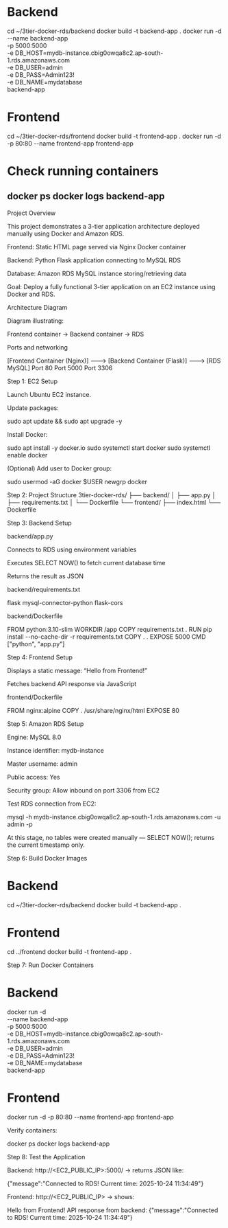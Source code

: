 # Backend
cd ~/3tier-docker-rds/backend
docker build -t backend-app .
docker run -d \
  --name backend-app \
  -p 5000:5000 \
  -e DB_HOST=mydb-instance.cbig0owqa8c2.ap-south-1.rds.amazonaws.com \
  -e DB_USER=admin \
  -e DB_PASS=Admin123! \
  -e DB_NAME=mydatabase \
  backend-app

# Frontend
cd ~/3tier-docker-rds/frontend
docker build -t frontend-app .
docker run -d -p 80:80 --name frontend-app frontend-app

# Check running containers
docker ps
docker logs backend-app
-----------------------------------------------------------
Project Overview

This project demonstrates a 3-tier application architecture deployed manually using Docker and Amazon RDS.

Frontend: Static HTML page served via Nginx Docker container

Backend: Python Flask application connecting to MySQL RDS

Database: Amazon RDS MySQL instance storing/retrieving data

Goal: Deploy a fully functional 3-tier application on an EC2 instance using Docker and RDS.

Architecture Diagram

Diagram illustrating:

Frontend container → Backend container → RDS

Ports and networking

[Frontend Container (Nginx)] ---> [Backend Container (Flask)] ---> [RDS MySQL]
Port 80                         Port 5000                       Port 3306

Step 1: EC2 Setup

Launch Ubuntu EC2 instance.

Update packages:

sudo apt update && sudo apt upgrade -y


Install Docker:

sudo apt install -y docker.io
sudo systemctl start docker
sudo systemctl enable docker


(Optional) Add user to Docker group:

sudo usermod -aG docker $USER
newgrp docker

Step 2: Project Structure
3tier-docker-rds/
├── backend/
│   ├── app.py
│   ├── requirements.txt
│   └── Dockerfile
└── frontend/
    ├── index.html
    └── Dockerfile

Step 3: Backend Setup

backend/app.py

Connects to RDS using environment variables

Executes SELECT NOW() to fetch current database time

Returns the result as JSON

backend/requirements.txt

flask
mysql-connector-python
flask-cors


backend/Dockerfile

FROM python:3.10-slim
WORKDIR /app
COPY requirements.txt .
RUN pip install --no-cache-dir -r requirements.txt
COPY . .
EXPOSE 5000
CMD ["python", "app.py"]

Step 4: Frontend Setup


Displays a static message: “Hello from Frontend!”

Fetches backend API response via JavaScript

frontend/Dockerfile


FROM nginx:alpine
COPY . /usr/share/nginx/html
EXPOSE 80

Step 5: Amazon RDS Setup

Engine: MySQL 8.0


Instance identifier: mydb-instance

Master username: admin

Public access: Yes

Security group: Allow inbound on port 3306 from EC2

Test RDS connection from EC2:


mysql -h mydb-instance.cbig0owqa8c2.ap-south-1.rds.amazonaws.com -u admin -p


At this stage, no tables were created manually — SELECT NOW(); returns the current timestamp only.

Step 6: Build Docker Images

# Backend
cd ~/3tier-docker-rds/backend
docker build -t backend-app .


# Frontend
cd ../frontend
docker build -t frontend-app .

Step 7: Run Docker Containers
# Backend

docker run -d \
  --name backend-app \
  -p 5000:5000 \
  -e DB_HOST=mydb-instance.cbig0owqa8c2.ap-south-1.rds.amazonaws.com \
  -e DB_USER=admin \
  -e DB_PASS=Admin123! \
  -e DB_NAME=mydatabase \
  backend-app


# Frontend
docker run -d -p 80:80 --name frontend-app frontend-app


Verify containers:

docker ps
docker logs backend-app

Step 8: Test the Application

Backend: http://<EC2_PUBLIC_IP>:5000/ → returns JSON like:

{"message":"Connected to RDS! Current time: 2025-10-24 11:34:49"}


Frontend: http://<EC2_PUBLIC_IP> → shows:


Hello from Frontend!
API response from backend: {"message":"Connected to RDS! Current time: 2025-10-24 11:34:49"}

